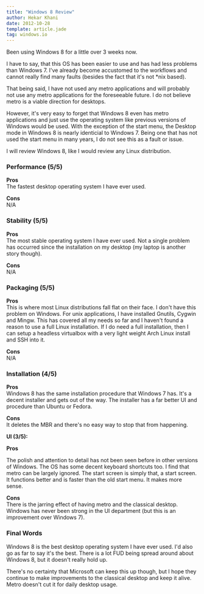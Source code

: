 ```yaml
---
title: "Windows 8 Review"
author: Hekar Khani
date: 2012-10-28
template: article.jade
tag: windows.io
---
```


Been using Windows 8 for a little over 3 weeks now.

I have to say, that this OS has been easier to use and has had less problems than Windows 7. I've already become accustomed to the workflows and cannot really find many faults (besides the fact that it's not *nix based).

<span class="more"></span>

That being said, I have not used any metro applications and will probably not use any metro applications for the foreseeable future. I do not believe metro is a viable direction for desktops.

However, it's very easy to forget that Windows 8 even has metro applications and just use the operating system like previous versions of Windows would be used. With the exception of the start menu, the Desktop mode in Windows 8 is nearly identicial to Windows 7. Being one that has not used the start menu in many years, I do not see this as a fault or issue.

I will review Windows 8, like I would review any Linux distribution.

### Performance (5/5)

**Pros**  
The fastest desktop operating system I have ever used.

**Cons**  
N/A

### Stability (5/5)

**Pros**  
The most stable operating system I have ever used. Not a single problem has occurred since the installation on my desktop (my laptop is another story though).

**Cons**  
N/A

### Packaging (5/5)

**Pros**  
This is where most Linux distributions fall flat on their face. I don't have this problem on Windows. For unix applications, I have installed Gnutils, Cygwin and Mingw. This has covered all my needs so far and I haven't found a reason to use a full Linux installation. If I do need a full installation, then I can setup a headless virtualbox with a very light weight Arch Linux install and SSH into it.

**Cons**  
N/A

### Installation (4/5)

**Pros**  
Windows 8 has the same installation procedure that Windows 7 has. It's a decent installer and gets out of the way. The installer has a far better UI and procedure than Ubuntu or Fedora.

**Cons**  
It deletes the MBR and there's no easy way to stop that from happening.

**UI (3/5):**

**Pros**

<div class="tab">The polish and attention to detail has not been seen before in other versions of Windows. The OS has some decent keyboard shortcuts too. I find that metro can be largely ignored. The start screen is simply that, a start screen. It functions better and is faster than the old start menu. It makes more sense.</div>

**Cons**  
There is the jarring effect of having metro and the classical desktop. Windows has never been strong in the UI department (but this is an improvement over Windows 7).

### Final Words
Windows 8 is the best desktop operating system I have ever used. I'd also go as far to say it's the best. There is a lot FUD being spread around about Windows 8, but it doesn't really hold up.

There's no certainty that Microsoft can keep this up though, but I hope they continue to make improvements to the classical desktop and keep it alive. Metro doesn't cut it for daily desktop usage.

